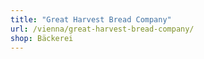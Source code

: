 ```yaml
---
title: "Great Harvest Bread Company"
url: /vienna/great-harvest-bread-company/
shop: Bäckerei
---
```

